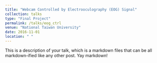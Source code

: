 ```yaml
---
title: "Webcam Controlled by Electrooculography (EOG) Signal"
collection: talks
type: "Final Project"
permalink: /talks/eog_ctrl
venue: "National Taiwan University"
date: 2016-11-01
location: " "
---
```


This is a description of your talk, which is a markdown files that can be all markdown-ified like any other post. Yay markdown!
